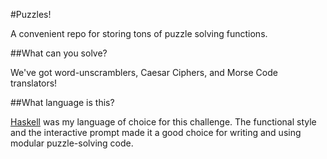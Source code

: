 #Puzzles!

A convenient repo for storing tons of puzzle solving functions.

##What can you solve?

We've got word-unscramblers, Caesar Ciphers, and Morse Code translators!

##What language is this?

[Haskell][1] was my language of choice for this challenge.
The functional style and the interactive prompt made it a good choice for
writing and using modular puzzle-solving code.

[1]:http://haskell.org/
